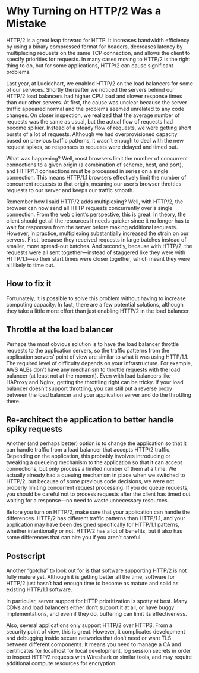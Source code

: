 # Why Turning on HTTP/2 Was a Mistake

HTTP/2 is a great leap forward for HTTP. It increases bandwidth efficiency by using a binary compressed format for headers, decreases latency by multiplexing requests on the same TCP connection, and allows the client to specify priorities for requests. In many cases moving to HTTP/2 is the right thing to do, but for some applications, HTTP/2 can cause significant problems.

Last year, at Lucidchart, we enabled HTTP/2 on the load balancers for some of our services. Shortly thereafter we noticed the servers behind our HTTP/2 load balancers had higher CPU load and slower response times than our other servers. At first, the cause was unclear because the server traffic appeared normal and the problems seemed unrelated to any code changes. On closer inspection, we realized that the average number of requests was the same as usual, but the actual flow of requests had become spikier. Instead of a steady flow of requests, we were getting short bursts of a lot of requests. Although we had overprovisioned capacity based on previous traffic patterns, it wasn’t enough to deal with the new request spikes, so responses to requests were delayed and timed out.

What was happening? Well, most browsers limit the number of concurrent connections to a given origin (a combination of scheme, host, and port), and HTTP/1.1 connections must be processed in series on a single connection. This means HTTP/1.1 browsers effectively limit the number of concurrent requests to that origin, meaning our user’s browser throttles requests to our server and keeps our traffic smooth.

Remember how I said HTTP/2 adds multiplexing? Well, with HTTP/2, the browser can now send all HTTP requests concurrently over a single connection. From the web client’s perspective, this is great. In theory, the client should get all the resources it needs quicker since it no longer has to wait for responses from the server before making additional requests. However, in practice, multiplexing substantially increased the strain on our servers. First, because they received requests in large batches instead of smaller, more spread-out batches. And secondly, because with HTTP/2, the requests were all sent together—instead of staggered like they were with HTTP/1.1—so their start times were closer together, which meant they were all likely to time out.

## How to fix it
Fortunately, it is possible to solve this problem without having to increase computing capacity. In fact, there are a few potential solutions, although they take a little more effort than just enabling HTTP/2 in the load balancer.

## Throttle at the load balancer
Perhaps the most obvious solution is to have the load balancer throttle requests to the application servers, so the traffic patterns from the application servers’ point of view are similar to what it was using HTTP/1.1. The required level of difficulty depends on your infrastructure. For example, AWS ALBs don’t have any mechanism to throttle requests with the load balancer (at least not at the moment). Even with load balancers like HAProxy and Nginx, getting the throttling right can be tricky. If your load balancer doesn’t support throttling, you can still put a reverse proxy between the load balancer and your application server and do the throttling there.

## Re-architect the application to better handle spiky requests
Another (and perhaps better) option is to change the application so that it can handle traffic from a load balancer that accepts HTTP/2 traffic. Depending on the application, this probably involves introducing or tweaking a queueing mechanism to the application so that it can accept connections, but only process a limited number of them at a time. We actually already had a queuing mechanism in place when we switched to HTTP/2, but because of some previous code decisions, we were not properly limiting concurrent request processing. If you do queue requests, you should be careful not to process requests after the client has timed out waiting for a response—no need to waste unnecessary resources.

Before you turn on HTTP/2, make sure that your application can handle the differences. HTTP/2 has different traffic patterns than HTTP/1.1, and your application may have been designed specifically for HTTP/1.1 patterns, whether intentionally or not. HTTP/2 has a lot of benefits, but it also has some differences that can bite you if you aren’t careful.

## Postscript
Another “gotcha” to look out for is that software supporting HTTP/2 is not fully mature yet. Although it is getting better all the time, software for HTTP/2 just hasn’t had enough time to become as mature and solid as existing HTTP/1.1 software.

In particular, server support for HTTP prioritization is spotty at best. Many CDNs and load balancers either don’t support it at all, or have buggy implementations, and even if they do, buffering can limit its effectiveness.

Also, several applications only support HTTP/2 over HTTPS. From a security point of view, this is great. However, it complicates development and debugging inside secure networks that don’t need or want TLS between different components. It means you need to manage a CA and certificates for localhost for local development, log session secrets in order to inspect HTTP/2 requests with Wireshark or similar tools, and may require additional compute resources for encryption.